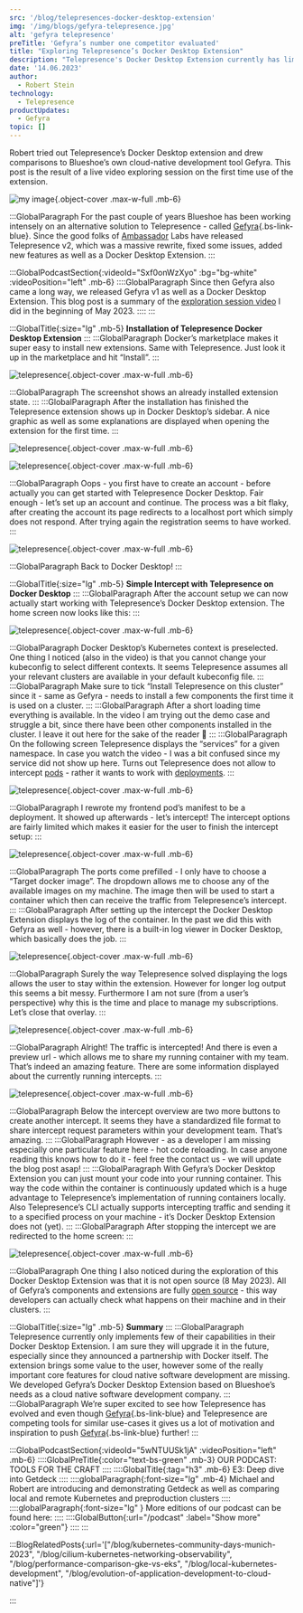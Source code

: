```yaml
---
src: '/blog/telepresences-docker-desktop-extension'
img: '/img/blogs/gefyra-telepresence.jpg'
alt: 'gefyra telepresence'
preTitle: 'Gefyra’s number one competitor evaluated'
title: "Exploring Telepresence’s Docker Desktop Extension"
description: "Telepresence's Docker Desktop Extension currently has limited capabilities, but with their partnership with Docker, future upgrades are expected. Find out more!"
date: '14.06.2023'
author:
  - Robert Stein
technology:
  - Telepresence
productUpdates:
  - Gefyra
topic: []
---
```

Robert tried out Telepresence’s Docker Desktop extension and drew comparisons to Blueshoe’s own cloud-native development tool Gefyra. This post is the result of a live video exploring session on the first time use of the extension.
<!--more-->

![my image](/img/blogs/gefyra-telepresence.jpg){.object-cover .max-w-full .mb-6}


:::GlobalParagraph
For the past couple of years Blueshoe has been working intensely on an alternative solution to Telepresence - called [Gefyra](/products/){.bs-link-blue}. Since the good folks of <a href="https://www.getambassador.io/" class="text-bs-blue hover:underline hover:decoration-bs-blue hover:decoration-solid" target="_blank">Ambassador</a> Labs have released Telepresence v2, which was a massive rewrite, fixed some issues, added new features as well as a Docker Desktop Extension.
:::

:::GlobalPodcastSection{:videoId="Sxf0onWzXyo" :bg="bg-white" :videoPosition="left" .mb-6}
::::GlobalParagraph
Since then Gefyra also came a long way, we released Gefyra v1 as well as a Docker Desktop Extension. This blog post is a summary of the <a href="https://www.youtube.com/watch?v=Sxf0onWzXyo" class="text-bs-blue hover:underline hover:decoration-bs-blue hover:decoration-solid" target="_blank">exploration session video</a> I did in the beginning of May 2023.
::::
:::

:::GlobalTitle{:size="lg" .mb-5}
**Installation of Telepresence Docker Desktop Extension**
:::
:::GlobalParagraph
Docker’s marketplace makes it super easy to install new extensions. Same with Telepresence. Just look it up in the marketplace and hit “Install”.
:::

![telepresence](/img/blogs/telepresence.jpg){.object-cover .max-w-full .mb-6}

:::GlobalParagraph
The screenshot shows an already installed extension state.
:::
:::GlobalParagraph
After the installation has finished the Telepresence extension shows up in Docker Desktop’s sidebar. A nice graphic as well as some explanations are displayed when opening the extension for the first time.
:::

![telepresence](/img/blogs/telepresence-2.jpg){.object-cover .max-w-full .mb-6}

![telepresence](/img/blogs/telepresence-3.jpg){.object-cover .max-w-full .mb-6}

:::GlobalParagraph
Oops - you first have to create an account - before actually you can get started with Telepresence Docker Desktop. Fair enough - let’s set up an account and continue. The process was a bit flaky, after creating the account its page redirects to a localhost port which simply does not respond. After trying again the registration seems to have worked.
:::

![telepresence](/img/blogs/telepresence-4.jpg){.object-cover .max-w-full .mb-6}

:::GlobalParagraph
Back to Docker Desktop!
:::

:::GlobalTitle{:size="lg" .mb-5}
**Simple Intercept with Telepresence on Docker Desktop**
:::
:::GlobalParagraph
After the account setup we can now actually start working with Telepresence’s Docker Desktop extension. The home screen now looks like this:
:::

![telepresence](/img/blogs/telepresence-5.jpg){.object-cover .max-w-full .mb-6}

:::GlobalParagraph
Docker Desktop’s Kubernetes context is preselected. One thing I noticed (also in the video) is that you cannot change your kubeconfig to select different contexts. It seems Telepresence assumes all your relevant clusters are available in your default kubeconfig file.
:::
:::GlobalParagraph
Make sure to tick “Install Telepresence on this cluster” since it - same as Gefyra - needs to install a few components the first time it is used on a cluster.
:::
:::GlobalParagraph
After a short loading time everything is available. In the video I am trying out the demo case and struggle a bit, since there have been other components installed in the cluster. I leave it out here for the sake of the reader 🙂
:::
:::GlobalParagraph
On the following screen Telepresence displays the “services” for a given namespace. In case you watch the video - I was a bit confused since my service did not show up here. Turns out Telepresence does not allow to intercept <a href="https://kubernetes.io/de/docs/concepts/workloads/pods/" class="text-bs-blue hover:underline hover:decoration-bs-blue hover:decoration-solid" target="_blank">pods</a> - rather it wants to work with <a href="https://kubernetes.io/docs/concepts/workloads/controllers/deployment/" class="text-bs-blue hover:underline hover:decoration-bs-blue hover:decoration-solid" target="_blank">deployments</a>.
:::

![telepresence](/img/blogs/telepresence-6.jpg){.object-cover .max-w-full .mb-6}

:::GlobalParagraph
I rewrote my frontend pod’s manifest to be a deployment. It showed up afterwards - let’s intercept! The intercept options are fairly limited which makes it easier for the user to finish the intercept setup:
:::

![telepresence](/img/blogs/telepresence-7.jpg){.object-cover .max-w-full .mb-6}

:::GlobalParagraph
The ports come prefilled - I only have to choose a “Target docker image”. The dropdown allows me to choose any of the available images on my machine. The image then will be used to start a container which then can receive the traffic from Telepresence’s intercept.
:::
:::GlobalParagraph
After setting up the intercept the Docker Desktop Extension displays the log of the container. In the past we did this with Gefyra as well - however, there is a built-in log viewer in Docker Desktop, which basically does the job.
:::

![telepresence](/img/blogs/telepresence-8.jpg){.object-cover .max-w-full .mb-6}

:::GlobalParagraph
Surely the way Telepresence solved displaying the logs allows the user to stay within the extension. However for longer log output this seems a bit messy. Furthermore I am not sure (from a user’s perspective) why this is the time and place to manage my subscriptions. Let’s close that overlay.
:::

![telepresence](/img/blogs/telepresence-9.jpg){.object-cover .max-w-full .mb-6}

:::GlobalParagraph
Alright! The traffic is intercepted! And there is even a preview url - which allows me to share my running container with my team. That’s indeed an amazing feature. There are some information displayed about the currently running intercepts.
:::

![telepresence](/img/blogs/telepresence-10.jpg){.object-cover .max-w-full .mb-6}

:::GlobalParagraph
Below the intercept overview are two more buttons to create another intercept. It seems they have a standardized file format to share intercept request parameters within your development team. That’s amazing.
:::
:::GlobalParagraph
However - as a developer I am missing especially one particular feature here - hot code reloading. In case anyone reading this knows how to do it - feel free the contact us - we will update the blog post asap!
:::
:::GlobalParagraph
With Gefyra’s Docker Desktop Extension you can just mount your code into your running container. This way the code within the container is continuously updated which is a huge advantage to Telepresence’s implementation of running containers locally. Also Telepresence’s CLI actually supports intercepting traffic and sending it to a specified process on your machine - it’s Docker Desktop Extension does not (yet).
:::
:::GlobalParagraph
After stopping the intercept we are redirected to the home screen:
:::

![telepresence](/img/blogs/telepresence-11.jpg){.object-cover .max-w-full .mb-6}

:::GlobalParagraph
One thing I also noticed during the exploration of this Docker Desktop Extension was that it is not open source (8 May 2023). All of Gefyra’s components and extensions are fully <a href="https://github.com/gefyrahq/" class="text-bs-blue hover:underline hover:decoration-bs-blue hover:decoration-solid" target="_blank">open source</a> - this way developers can actually check what happens on their machine and in their clusters.
:::

:::GlobalTitle{:size="lg" .mb-5}
**Summary**
:::
:::GlobalParagraph
Telepresence currently only implements few of their capabilities in their Docker Desktop Extension. I am sure they will upgrade it in the future, especially since they announced a partnership with Docker itself. The extension brings some value to the user, however some of the really important core features for cloud native software development are missing. We developed Gefyra’s Docker Desktop Extension based on Blueshoe’s needs as a cloud native software development company.
:::
:::GlobalParagraph
We’re super excited to see how Telepresence has evolved and even though [Gefyra](/products/){.bs-link-blue} and Telepresence are competing tools for similar use-cases it gives us a lot of motivation and inspiration to push [Gefyra](/products/){.bs-link-blue} further!
:::

:::GlobalPodcastSection{:videoId="5wNTUUSk1jA" :videoPosition="left" .mb-6}
::::GlobalPreTitle{:color="text-bs-green" .mb-3}
OUR PODCAST: TOOLS FOR THE CRAFT
::::
::::GlobalTitle{:tag="h3" .mb-6}
E3: Deep dive into Getdeck
::::
::::globalParagraph{:font-size="lg" .mb-4}
Michael and Robert are introducing and demonstrating Getdeck as well as comparing local and remote Kubernetes and preproduction clusters
::::
::::globalParagraph{:font-size="lg" }
More editions of our podcast can be found here:
::::
::::GlobalButton{:url="/podcast" :label="Show more" :color="green"}
::::
:::

:::BlogRelatedPosts{:url='["/blog/kubernetes-community-days-munich-2023", "/blog/cilium-kubernetes-networking-observability", "/blog/performance-comparison-gke-vs-eks", "/blog/local-kubernetes-development", "/blog/evolution-of-application-development-to-cloud-native"]'}

:::
